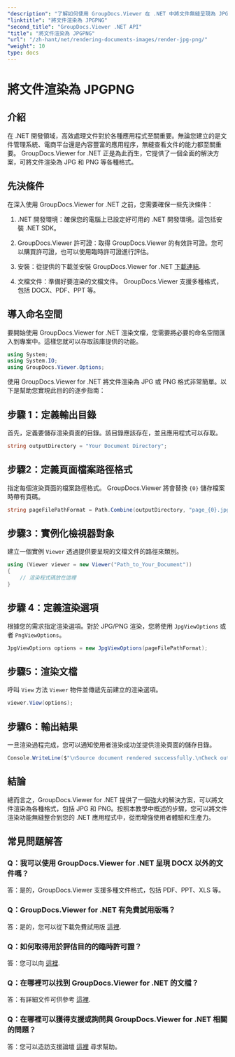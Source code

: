 ```yaml
---
"description": "了解如何使用 GroupDocs.Viewer 在 .NET 中將文件無縫呈現為 JPG/PNG，以增強使用者體驗和工作效率。"
"linktitle": "將文件渲染為 JPGPNG"
"second_title": "GroupDocs.Viewer .NET API"
"title": "將文件渲染為 JPGPNG"
"url": "/zh-hant/net/rendering-documents-images/render-jpg-png/"
"weight": 10
type: docs
---
```

# 將文件渲染為 JPGPNG

## 介紹

在 .NET 開發領域，高效處理文件對於各種應用程式至關重要。無論您建立的是文件管理系統、電商平台還是內容豐富的應用程序，無縫查看文件的能力都至關重要。 GroupDocs.Viewer for .NET 正是為此而生，它提供了一個全面的解決方案，可將文件渲染為 JPG 和 PNG 等各種格式。

## 先決條件

在深入使用 GroupDocs.Viewer for .NET 之前，您需要確保一些先決條件：

1. .NET 開發環境：確保您的電腦上已設定好可用的 .NET 開發環境。這包括安裝 .NET SDK。

2. GroupDocs.Viewer 許可證：取得 GroupDocs.Viewer 的有效許可證。您可以購買許可證，也可以使用臨時許可證進行評估。

3. 安裝：從提供的下載並安裝 GroupDocs.Viewer for .NET [下載連結](https://releases。groupdocs.com/viewer/net/).

4. 文檔文件：準備好要渲染的文檔文件。 GroupDocs.Viewer 支援多種格式，包括 DOCX、PDF、PPT 等。

## 導入命名空間

要開始使用 GroupDocs.Viewer for .NET 渲染文檔，您需要將必要的命名空間匯入到專案中。這樣您就可以存取該庫提供的功能。

```csharp
using System;
using System.IO;
using GroupDocs.Viewer.Options;
```

使用 GroupDocs.Viewer for .NET 將文件渲染為 JPG 或 PNG 格式非常簡單。以下是幫助您實現此目的的逐步指南：

## 步驟 1：定義輸出目錄

首先，定義要儲存渲染頁面的目錄。該目錄應該存在，並且應用程式可以存取。

```csharp
string outputDirectory = "Your Document Directory";
```

## 步驟2：定義頁面檔案路徑格式

指定每個渲染頁面的檔案路徑格式。 GroupDocs.Viewer 將會替換 `{0}` 儲存檔案時帶有頁碼。

```csharp
string pageFilePathFormat = Path.Combine(outputDirectory, "page_{0}.jpg");
```

## 步驟3：實例化檢視器對象

建立一個實例 `Viewer` 透過提供要呈現的文檔文件的路徑來類別。

```csharp
using (Viewer viewer = new Viewer("Path_to_Your_Document"))
{
    // 渲染程式碼放在這裡
}
```

## 步驟 4：定義渲染選項

根據您的需求指定渲染選項。對於 JPG/PNG 渲染，您將使用 `JpgViewOptions` 或者 `PngViewOptions`。

```csharp
JpgViewOptions options = new JpgViewOptions(pageFilePathFormat);
```

## 步驟5：渲染文檔

呼叫 `View` 方法 `Viewer` 物件並傳遞先前建立的渲染選項。

```csharp
viewer.View(options);
```

## 步驟6：輸出結果

一旦渲染過程完成，您可以通知使用者渲染成功並提供渲染頁面的儲存目錄。

```csharp
Console.WriteLine($"\nSource document rendered successfully.\nCheck output in {outputDirectory}.");
```

## 結論

總而言之，GroupDocs.Viewer for .NET 提供了一個強大的解決方案，可以將文件渲染為各種格式，包括 JPG 和 PNG。按照本教學中概述的步驟，您可以將文件渲染功能無縫整合到您的 .NET 應用程式中，從而增強使用者體驗和生產力。

## 常見問題解答

### Q：我可以使用 GroupDocs.Viewer for .NET 呈現 DOCX 以外的文件嗎？

答：是的，GroupDocs.Viewer 支援多種文件格式，包括 PDF、PPT、XLS 等。

### Q：GroupDocs.Viewer for .NET 有免費試用版嗎？

答：是的，您可以從下載免費試用版 [這裡](https://releases。groupdocs.com/).

### Q：如何取得用於評估目的的臨時許可證？

答：您可以向 [這裡](https://purchase。groupdocs.com/temporary-license/).

### Q：在哪裡可以找到 GroupDocs.Viewer for .NET 的文檔？

答：有詳細文件可供參考 [這裡](https://tutorials。groupdocs.com/viewer/net/).

### Q：在哪裡可以獲得支援或詢問與 GroupDocs.Viewer for .NET 相關的問題？

答：您可以造訪支援論壇 [這裡](https://forum.groupdocs.com/c/viewer/9) 尋求幫助。